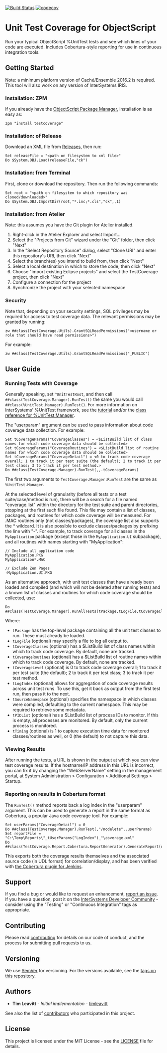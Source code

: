 [![Build Status](https://travis-ci.com/intersystems/TestCoverage.svg?branch=master)](https://travis-ci.com/intersystems/TestCoverage) [![codecov](https://codecov.io/gh/intersystems/TestCoverage/branch/master/graph/badge.svg)](https://codecov.io/gh/intersystems/TestCoverage)

# Unit Test Coverage for ObjectScript

Run your typical ObjectScript %UnitTest tests and see which lines of your code are executed. Includes Cobertura-style reporting for use in continuous integration tools.

## Getting Started

Note: a minimum platform version of Caché/Ensemble 2016.2 is required.
This tool will also work on any version of InterSystems IRIS.

### Installation: ZPM

If you already have the [ObjectScript Package Manager](https://openexchange.intersystems.com/package/ObjectScript-Package-Manager-2), installation is as easy as:
```
zpm "install testcoverage"
```

### Installation: of Release

Download an XML file from [Releases](https://github.com/intersystems/TestCoverage/releases), then run:
```
Set releaseFile = "<path on filesystem to xml file>"
Do $System.OBJ.Load(releaseFile,"ck")
```

### Installation: from Terminal

First, clone or download the repository. Then run the following commands:

```
Set root = "<path on filesystem to which repository was cloned/downloaded>"
Do $System.OBJ.ImportDir(root,"*.inc;*.cls","ck",,1)
```

### Installation: from Atelier

Note: this assumes you have the Git plugin for Atelier installed.

1. Right-click in the Atelier Explorer and select Import...
2. Select the "Projects from Git" wizard under the "Git" folder, then click "Next"
3. In the "Select Repository Source" dialog, select "Clone URI" and enter this repository's URI, then click "Next"
4. Select the branch(es) you intend to build from, then click "Next"
5. Select a local destination in which to store the code, then click "Next"
6. Choose "import existing Eclipse projects" and select the TestCoverage project, then click "Next"
7. Configure a connection for the project
8. Synchronize the project with your selected namespace

### Security
Note that, depending on your security settings, SQL privileges may be required for access to test coverage data. The relevant permissions may be granted by running:

```
zw ##class(TestCoverage.Utils).GrantSQLReadPermissions("<username or role that should have read permissions>")
```

For example:

```
zw ##class(TestCoverage.Utils).GrantSQLReadPermissions("_PUBLIC")
```

## User Guide

### Running Tests with Coverage
Generally speaking, set `^UnitTestRoot`, and then call `##class(TestCoverage.Manager).RunTest()` the same you would call `##class(%UnitTest.Manager).RunTest()`. For more information on InterSystems' %UnitTest framework, see the [tutorial](https://docs.intersystems.com/latest/csp/docbook/DocBook.UI.Page.cls?KEY=TUNT) and/or the [class reference for %UnitTest.Manager](https://docs.intersystems.com/latest/csp/documatic/%25CSP.Documatic.cls?PAGE=CLASS&LIBRARY=%25SYS&CLASSNAME=%25UnitTest.Manager).

The "userparam" argument can be used to pass information about code coverage data collection. For example:

```
Set tCoverageParams("CoverageClasses") = <$ListBuild list of class names for which code coverage data should be collected>
Set tCoverageParams("CoverageRoutines") = <$ListBuild list of routine names for which code coverage data should be collected>
Set tCoverageParams("CoverageDetail") = <0 to track code coverage overall; 1 to track it per test suite (the default); 2 to track it per test class; 3 to track it per test method.>
Do ##class(TestCoverage.Manager).RunTest(,,.tCoverageParams)
```

The first two arguments to `TestCoverage.Manager:RunTest` are the same as `%UnitTest.Manager`.

At the selected level of granularity (before all tests or a test suite/case/method is run), there will be a search for a file named "coverage.list" within the directory for the test suite and parent directories, stopping at the first such file found. This file may contain a list of classes, packages, and routines for which code coverage will be measured. For .MAC routines only (not classes/packages), the coverage list also supports the * wildcard. It is also possible to exclude classes/packages by prefixing the line with "-". For example, to track coverage for all classes in the `MyApplication` package (except those in the `MyApplication.UI` subpackage), and all routines with names starting with "MyApplication":

```
// Include all application code
MyApplication.PKG
MyApplication*.MAC

// Exclude Zen Pages
-MyApplication.UI.PKG
```

As an alternative approach, with unit test classes that have already been loaded and compiled (and which will not be deleted after running tests) and a known list of classes and routines for which code coverage should be collected, use:

```
Do ##class(TestCoverage.Manager).RunAllTests(tPackage,tLogFile,tCoverageClasses,tCoverageRoutines,tCoverageLevel,.tLogIndex,tSourceNamespace,tProcessIDs,tTiming)
```

Where:

* `tPackage` has the top-level package containing all the unit test classes to run. These must already be loaded.
* `tLogFile` (optional) may specify a file to log all output to.
* `tCoverageClasses` (optional) has a $ListBuild list of class names within which to track code coverage. By default, none are tracked.
* `tCoverageRoutines` (optional) has a $ListBuild list of routine names within which to track code coverage. By default, none are tracked.
* `tCoverageLevel` (optional) is 0 to track code coverage overall; 1 to track it per test suite (the default); 2 to track it per test class; 3 to track it per test method.
* `tLogIndex` (optional) allows for aggregation of code coverage results across unit test runs. To use this, get it back as output from the first test run, then pass it to the next.
* `tSourceNamespace` (optional) specifies the namespace in which classes were compiled, defaulting to the current namespace. This may be required to retrieve some metadata.
* `tPIDList` (optional) has a $ListBuild list of process IDs to monitor. If this is empty, all processes are monitored. By default, only the current process is monitored.
* `tTiming` (optional) is 1 to capture execution time data for monitored classes/routines as well, or 0 (the default) to not capture this data.

### Viewing Results
After running the tests, a URL is shown in the output at which you can view test coverage results. If the hostname/IP address in this URL is incorrect, you can fix it by changing the "WebServerName" setting in the management portal, at System Administration > Configuration > Additional Settings > Startup.

### Reporting on results in Cobertura format
The `RunTest()` method reports back a log index in the "userparam" argument. This can be used to generate a report in the same format as Cobertura, a popular Java code coverage tool. For example:

```
Set userParams("CoverageDetail") = 0
Do ##class(TestCoverage.Manager).RunTest(,"/nodelete",.userParams)
Set reportFile = "C:\Temp\Reports\"_tUserParams("LogIndex")_"\coverage.xml"
Do ##class(TestCoverage.Report.Cobertura.ReportGenerator).GenerateReport(userParams("LogIndex"),reportFile)
```

This exports both the coverage results themselves and the associated source code (in UDL format) for correlation/display, and has been verified with [the Cobertura plugin for Jenkins](https://wiki.jenkins.io/display/JENKINS/Cobertura+Plugin).

## Support

If you find a bug or would like to request an enhancement, [report an issue](https://github.com/intersystems/TestCoverage/issues/new). If you have a question, post it on the [InterSystems Developer Community](https://community.intersystems.com/) - consider using the "Testing" or "Continuous Integration" tags as appropriate.

## Contributing

Please read [contributing](CONTRIBUTING.md) for details on our code of conduct, and the process for submitting pull requests to us.

## Versioning

We use [SemVer](http://semver.org/) for versioning. For the versions available, see the [tags on this repository](https://github.com/intersystems/TestCoverage/tags).

## Authors

* **Tim Leavitt** - *Initial implementation* - [timleavitt](http://github.com/timleavitt)

See also the list of [contributors](https://github.com/intersystems/TestCoverage/contributors) who participated in this project.

## License

This project is licensed under the MIT License - see the [LICENSE](LICENSE) file for details.
